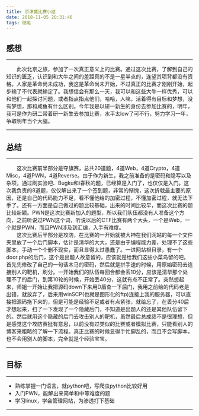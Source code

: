 ```yaml
---
title: 京津冀比赛小结
date: 2018-11-05 20:31:40
tags: 随笔
---
```

## 感想

***
&emsp;&emsp;此次北京之旅，参加了一次真正意义上的比赛。通过这次比赛，了解到自己的知识的匮乏，认识到和大牛之间的差距真的不是一星半点的，连望其项背都没有资格。人家是革命尚未成功，我这是革命尚未开始，不过真正的比赛才刚刚开始，起步输了不代表就输定了。我想信会有那么一天，我可以和这些大牛一样优秀，可以和他们一起探讨问题，或者指点指点他们，哈哈，人嘛，活着得有目标和梦想，没有梦想，那和咸鱼有什么区别。今年我是以研一新生的身份去参加比赛的，明年，我可是作为研二带着研一新生去参加比赛，水平太low了可不行，努力学习一年，争取明年当个大腿。

***

## 总结
***
&emsp;&emsp;这次比赛前半部分是夺旗赛，总共20道题，4道Web，4道Crypto，4道Misc，4道PWN，4道Reverse。由于作为新生，我之前准备的是密码和隐写以及杂项，通过刷实验吧、Bugku和i春秋的题，已经算是入门了，也仅仅是入门。这次我负责的8道题，仅仅解出来了一个签到题，非常的惭愧，这次折戟最主要的原因，还是自己的代码能力不足，看不懂他给的加密过程，不懂加密过程，就无法下手了。还有一方面是自己做过的题比较基础，出来的时间比较早，而这次比赛的题比较新颖。PWN是这次比赛新加入的题型，所以我们队伍都没有人准备这个方向，之前听说过PWN这个词，听说以后的CTF比赛有两个大头，一个是Web，一个就是PWN，而且PWN涉及到汇编，入手有难度。  
&emsp;&emsp;这次比赛后半部分是攻防，在比赛的一开始就被大神在我们网站的每一个文件夹里放了一个后门脚本，估计是清华的大大，还是由于编程能力差，处理不了这些脚本，手动一个个删不现实，而且显得太过愚蠢了。一进网站根目录，有一个door.php的后门，这个是出题人故意留的，应该就是给我们这些小菜鸟留的吧。首先先修改了自己的一句话木马的密码，然后就是拼手速的时候，用原始密码去连接别人的靶机，刷分。一开始我们的队伍每回合都会丢10分，应该是清华那个处理不了的后门，到第10轮的时候，开始丢40分，这就有点不正常了。突然想起来，师姐一开始让我把源码down下来用D盾查一下后门，我用之前给的代码老是出错，就放弃了，后来用winSCP(也就是图形化的ftp)连接上我的服务器，可以直接把源码拖下来的，但是可能是经验不足或者有点紧张，就给忘了，在丢分40后才想起来，扫了一下发现了一个隐藏后门，不知道是出题人的还是其他队伍留下的。然后就用这个隐藏的后门去攻击别人的靶机，虽然最后总成绩不是很理想，但是感觉这个攻防赛挺有意思，以前没有过类似的比赛或者模拟比赛，只能看别人的博客来粗略的了解一下流程。真正比赛的时候显得手忙脚乱的，而且不会写脚本，也不会用别人的脚本，完全就是个经验宝宝。

***

## 目标

***

* 熟练掌握一门语言，就python吧，写爬虫python比较好用
* 入门PWN，能解出来简单和中等难度的题
* 学习linux，学会管理网站，为渗透打下基础

***


